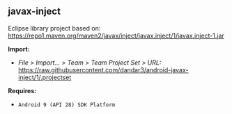 ## javax-inject

Eclipse library project based on:<br/>
https://repo1.maven.org/maven2/javax/inject/javax.inject/1/javax.inject-1.jar

**Import:**
- _File > Import... > Team > Team Project Set > URL:_<br/>
  https://raw.githubusercontent.com/dandar3/android-javax-inject/1/.projectset

**Requires:**
- `Android 9 (API 28) SDK Platform`